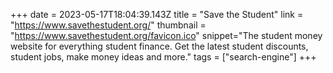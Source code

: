 +++
date = 2023-05-17T18:04:39.143Z
title = "Save the Student"
link = "https://www.savethestudent.org/"
thumbnail = "https://www.savethestudent.org/favicon.ico"
snippet="The student money website for everything student finance. Get the latest student discounts, student jobs, make money ideas and more."
tags = ["search-engine"]
+++
